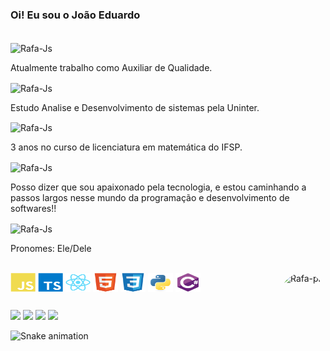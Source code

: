 ### Oi! Eu sou o João Eduardo

<div style="display: line_block"><br>
  <img align="center" alt="Rafa-Js" height="70" width="80" src="https://media.tenor.com/PtIjIUx-Wt0AAAAi/festquali-menino-da-qualidade.gif"> 
  
  Atualmente trabalho como Auxiliar de Qualidade.
 
  <img align="center" alt="Rafa-Js" height="70" width="80" src="https://media3.giphy.com/media/26tn33aiTi1jkl6H6/giphy.gif?cid=ecf05e4710yw3masbiodfbd4r8vae6phi212qr7ixnl42auz&rid=giphy.gif&ct=g"> 
  
  Estudo Analise e Desenvolvimento de sistemas pela Uninter.
 
  <img align="center" alt="Rafa-Js" height="70" width="80" src="https://i.pinimg.com/originals/f0/cd/da/f0cdda4b741534ec86ed1f17166d4aba.gif"> 
  
  3 anos no curso de licenciatura em matemática do IFSP.

  <img align="center" alt="Rafa-Js" height="70" width="80" src="https://i.pinimg.com/originals/11/df/58/11df58e8d717e9358c502a66156ed374.gif"> 
  
  Posso dizer que sou apaixonado pela tecnologia, e estou caminhando a passos largos nesse mundo da programação e desenvolvimento de softwares!!
 
  <img align="center" alt="Rafa-Js" height="70" width="80" src="https://i.pinimg.com/originals/ea/6e/60/ea6e603c4204ecb4664901d7f9edf452.gif"> 
  
  Pronomes: Ele/Dele

<div style="display: inline_block"><br>
  <img align="center" alt="Rafa-Js" height="30" width="40" src="https://raw.githubusercontent.com/devicons/devicon/master/icons/javascript/javascript-plain.svg">
  <img align="center" alt="Rafa-Ts" height="30" width="40" src="https://raw.githubusercontent.com/devicons/devicon/master/icons/typescript/typescript-plain.svg">
  <img align="center" alt="Rafa-React" height="30" width="40" src="https://raw.githubusercontent.com/devicons/devicon/master/icons/react/react-original.svg">
  <img align="center" alt="Rafa-HTML" height="30" width="40" src="https://raw.githubusercontent.com/devicons/devicon/master/icons/html5/html5-original.svg">
  <img align="center" alt="Rafa-CSS" height="30" width="40" src="https://raw.githubusercontent.com/devicons/devicon/master/icons/css3/css3-original.svg">
  <img align="center" alt="Rafa-Python" height="30" width="40" src="https://raw.githubusercontent.com/devicons/devicon/master/icons/python/python-original.svg">
  <img align="center" alt="Rafa-Csharp" height="30" width="40" src="https://raw.githubusercontent.com/devicons/devicon/master/icons/csharp/csharp-original.svg">
  <img align="right" alt="Rafa-pic" height="150" style="border-radius:50px;" src="https://i.pinimg.com/originals/21/11/61/21116158daaeb1459b4ec0758505e1ad.gif">
</div>

##

<div> 
  <a href="https://instagram.com/eduh_ali" target="_blank"><img src="https://img.shields.io/badge/-Instagram-%23E4405F?style=for-the-badge&logo=instagram&logoColor=white" target="_blank"></a>
 <a href="https://discord.gg/Eduardo21#6050" target="_blank"><img src="https://img.shields.io/badge/Discord-7289DA?style=for-the-badge&logo=discord&logoColor=white" target="_blank"></a> 
  <a href = "mailto:je.alixandria@gmail.com"><img src="https://img.shields.io/badge/-Gmail-%23333?style=for-the-badge&logo=gmail&logoColor=white" target="_blank"></a>
  <a href="https://www.linkedin.com/in/jo%C3%A3o-eduardo-domingues-alixandria-95b582197/" target="_blank"><img src="https://img.shields.io/badge/-LinkedIn-%230077B5?style=for-the-badge&logo=linkedin&logoColor=white" target="_blank"></a> 
  
 ![Snake animation](https://github.com/EduardoAlixandria/EduardoAlixandria/blob/output/github-contribution-grid-snake.svg)
 
</div>

